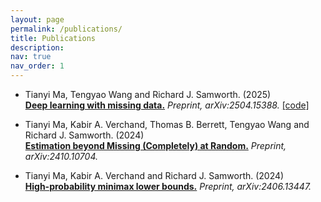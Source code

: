 ```yaml
---
layout: page
permalink: /publications/
title: Publications
description: 
nav: true
nav_order: 1
---
```


* Tianyi Ma, Tengyao Wang and Richard J. Samworth. (2025) <br>
  **[Deep learning with missing data.](https://arxiv.org/abs/2504.15388)** *Preprint, arXiv:2504.15388.* [[code]](https://github.com/tianyima2000/DNN_missing_data)

* Tianyi Ma, Kabir A. Verchand, Thomas B. Berrett, Tengyao Wang and Richard J. Samworth. (2024) <br>
  **[Estimation beyond Missing (Completely) at Random.](https://arxiv.org/abs/2410.10704)** *Preprint, arXiv:2410.10704.*

* Tianyi Ma, Kabir A. Verchand and Richard J. Samworth. (2024) <br>
  **[High-probability minimax lower bounds.](https://arxiv.org/abs/2406.13447)** *Preprint, arXiv:2406.13447.*
  


